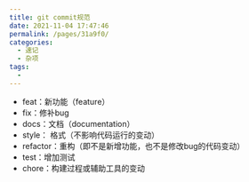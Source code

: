 ```yaml
---
title: git commit规范
date: 2021-11-04 17:47:46
permalink: /pages/31a9f0/
categories: 
  - 速记
  - 杂项
tags: 
  - 
---
```


- feat：新功能（feature）
- fix：修补bug
- docs：文档（documentation）
- style： 格式（不影响代码运行的变动）
- refactor：重构（即不是新增功能，也不是修改bug的代码变动）
- test：增加测试
- chore：构建过程或辅助工具的变动
